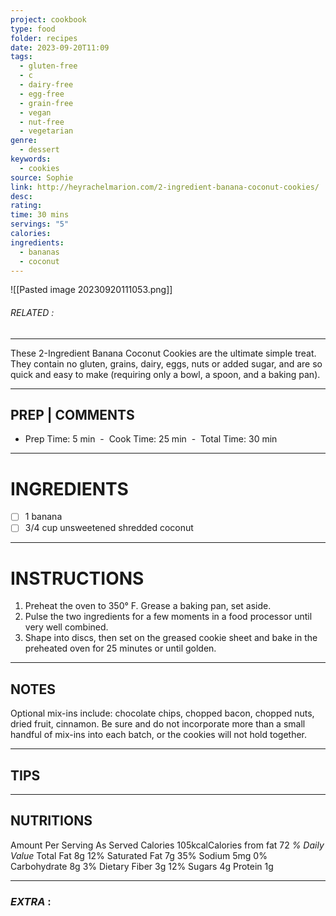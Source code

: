 ```yaml
---
project: cookbook
type: food
folder: recipes
date: 2023-09-20T11:09
tags:
  - gluten-free
  - c
  - dairy-free
  - egg-free
  - grain-free
  - vegan
  - nut-free
  - vegetarian
genre:
  - dessert
keywords:
  - cookies
source: Sophie
link: http://heyrachelmarion.com/2-ingredient-banana-coconut-cookies/
desc: 
rating: 
time: 30 mins
servings: "5"
calories: 
ingredients:
  - bananas
  - coconut
---
```


![[Pasted image 20230920111053.png]]
###### *RELATED* : 
---
These 2-Ingredient Banana Coconut Cookies are the ultimate simple treat. They contain no gluten, grains, dairy, eggs, nuts or added sugar, and are so quick and easy to make (requiring only a bowl, a spoon, and a baking pan).

---
## PREP | COMMENTS

- Prep Time: 5 min
 -  Cook Time: 25 min
 -  Total Time: 30 min

---
# INGREDIENTS

- [ ] 1 banana
- [ ] 3/4 cup unsweetened shredded coconut

---
# INSTRUCTIONS

1. Preheat the oven to 350° F. Grease a baking pan, set aside.
2. Pulse the two ingredients for a few moments in a food processor until very well combined.
3. Shape into discs, then set on the greased cookie sheet and bake in the preheated oven for 25 minutes or until golden.

---
## NOTES

Optional mix-ins include: chocolate chips, chopped bacon, chopped nuts, dried fruit, cinnamon. Be sure and do not incorporate more than a small handful of mix-ins into each batch, or the cookies will not hold together.

---
## TIPS



---
## NUTRITIONS

Amount Per Serving
As Served
Calories 105kcalCalories from fat 72
_% Daily Value_
Total Fat 8g 12%
Saturated Fat 7g 35%
Sodium 5mg 0%
Carbohydrate 8g 3%
Dietary Fiber 3g 12%
Sugars 4g
Protein 1g

---
### *EXTRA* :



